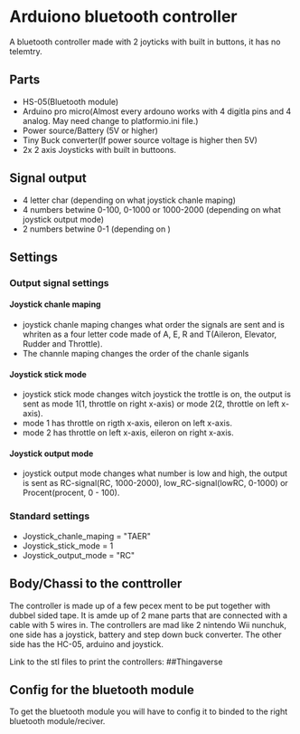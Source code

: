# Arduiono bluetooth controller

A bluetooth controller made with 2 joyticks with built in buttons, it has no telemtry.

## Parts
- HS-05(Bluetooth module)
- Arduino pro micro(Almost every ardouno works with 4 digitla pins and 4 analog. May need change to platformio.ini file.)
- Power source/Battery (5V or higher)
- Tiny Buck converter(If power source voltage is higher then 5V)
- 2x 2 axis Joysticks with built in buttoons.

## Signal output
- 4 letter char (depending on what joystick chanle maping)
- 4 numbers betwine 0-100, 0-1000 or 1000-2000 (depending on what joystick output mode)
- 2 numbers betwine 0-1 (depending on )

## Settings
### Output signal settings
#### Joystick chanle maping
- joystick chanle maping changes what order the signals are sent and is whriten as a four letter code made of A, E, R and T(Aileron, Elevator, Rudder and Throttle).
- The channle maping changes the order of the chanle siganls
#### Joystick stick mode
- joystick stick mode changes witch joystick the trottle is on,  the output is sent as mode 1(1, throttle on right x-axis) or mode 2(2, throttle on left x-axis).
- mode 1 has throttle on rigth x-axis, eileron on left x-axis.
- mode 2 has throttle on left x-axis, eileron on right x-axis.
#### Joystick output mode
- joystick output mode changes what number is low and high, the output is sent as RC-signal(RC, 1000-2000), low_RC-signal(lowRC, 0-1000) or Procent(procent, 0 - 100). 

### Standard settings
- Joystick_chanle_maping = "TAER"
- Joystick_stick_mode = 1
- Joystick_output_mode = "RC"

## Body/Chassi to the conttroller
The controller is made up of a few pecex ment to be put together with dubbel sided tape. It is amde up of 2 mane parts that are connected with a cable with 5 wires in.
The controllers are mad like 2 nintendo Wii nunchuk, one side has a joystick, battery and step down buck converter. The other side has the HC-05, arduino and joystick.

Link to the stl files to print the controllers: ##Thingaverse

## Config for the bluetooth module
To get the bluetooth module you will have to config it to binded to the right bluetooth module/reciver.
